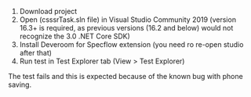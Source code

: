 1) Download project
2) Open (csssrTask.sln file) in Visual Studio Community 2019 (version 16.3+ is required, as previous versions (16.2 and below) would not recognize the 3.0 .NET Core SDK)
3) Install Deveroom for Specflow extension (you need ro re-open studio after that)
4) Run test in Test Explorer tab (View > Test Explorer)

The test fails and this is expected because of the known bug with phone saving.
